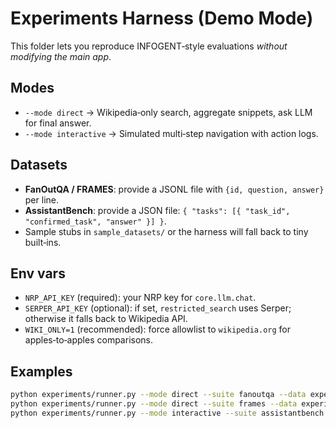 # Experiments Harness (Demo Mode)

This folder lets you reproduce INFOGENT‑style evaluations *without modifying the main app*.

## Modes
- `--mode direct` → Wikipedia‑only search, aggregate snippets, ask LLM for final answer.
- `--mode interactive` → Simulated multi‑step navigation with action logs.

## Datasets
- **FanOutQA / FRAMES**: provide a JSONL file with `{id, question, answer}` per line.
- **AssistantBench**: provide a JSON file: `{ "tasks": [{ "task_id", "confirmed_task", "answer" }] }`.
- Sample stubs in `sample_datasets/` or the harness will fall back to tiny built‑ins.

## Env vars
- `NRP_API_KEY` (required): your NRP key for `core.llm.chat`.
- `SERPER_API_KEY` (optional): if set, `restricted_search` uses Serper; otherwise it falls back to Wikipedia API.
- `WIKI_ONLY=1` (recommended): force allowlist to `wikipedia.org` for apples‑to‑apples comparisons.

## Examples
```bash
python experiments/runner.py --mode direct --suite fanoutqa --data experiments/sample_datasets/fanoutqa_dev_sample.jsonl --limit 50
python experiments/runner.py --mode direct --suite frames --data experiments/sample_datasets/frames_dev_sample.jsonl --limit 50
python experiments/runner.py --mode interactive --suite assistantbench --data experiments/sample_datasets/assistantbench_dev_sample.json --limit 20
